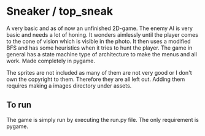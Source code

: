 # Sneaker / top_sneak
A very basic and as of now an unfinished 2D-game. The enemy AI is very basic and needs a lot of honing. It wonders aimlessly until the player comes to the cone of vision which is visible in the photo. It then uses a modified BFS and has some heuristics when it tries to hunt the player. The game in general has a state machine type of architecture to make the menus and all work. Made completely in pygame. 

The sprites are not included as many of them are not very good or I don't own the copyright to them. Therefore they are all left out. Adding them requires making a images directory under assets.

## To run
The game is simply run by executing the run.py file. The only requirement is pygame.
